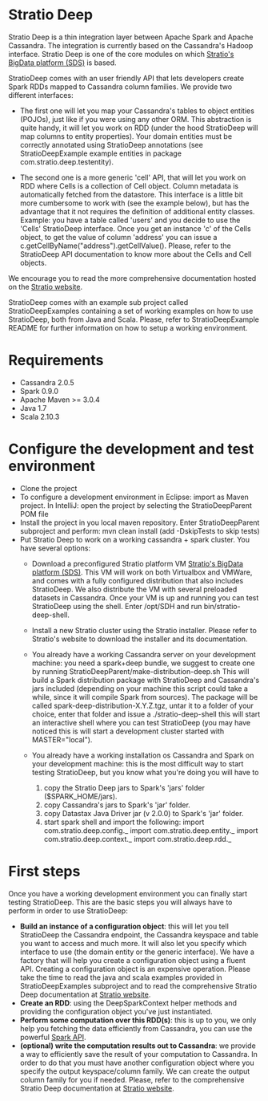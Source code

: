 Stratio Deep
=====================

Stratio Deep is a thin integration layer between Apache Spark and Apache Cassandra. The integration is currently
based on the Cassandra's Hadoop interface.
Stratio Deep is one of the core modules on which [Stratio's BigData platform (SDS)](http://www.stratio.com/) is based.

StratioDeep comes with an user friendly API that lets developers create Spark RDDs mapped to Cassandra column families.
We provide two different interfaces:

  * The first one will let you map your Cassandra's tables to object entities (POJOs), just like if you were using any other ORM.
    This abstraction is quite handy, it will let you work on RDD<YourEntityHere> (under the hood StratioDeep will map columns to entity properties).
    Your domain entities must be correctly annotated using StratioDeep annotations (see StratioDeepExample example entities in package com.stratio.deep.testentity).

  * The second one is a more generic 'cell' API, that will let you work on RDD<Cells> where Cells is a collection of Cell object.
    Column metadata is automatically fetched from the datastore. This interface is a little bit more cumbersome to work with (see the example below),
    but has the advantage that it not requires the definition of additional entity classes.
    Example: you have a table called 'users' and you decide to use the 'Cells' StratioDeep interface. Once you get an instance 'c' of the Cells object,
    to get the value of column 'address' you can issue a c.getCellByName("address").getCellValue().
    Please, refer to the StratioDeep API documentation to know more about the Cells and Cell objects.

We encourage you to read the more comprehensive documentation hosted on the [Stratio website](http://wordpress.dev.strat.io/examples/).

StratioDeep comes with an example sub project called StratioDeepExamples containing a set of working examples on how to use StratioDeep, both from Java and Scala.
Please, refer to StratioDeepExample README for further information on how to setup a working environment.

Requirements
============

  * Cassandra 2.0.5
  * Spark 0.9.0
  * Apache Maven >= 3.0.4
  * Java 1.7
  * Scala 2.10.3

Configure the development and test environment
==============================================
* Clone the project
* To configure a development environment in Eclipse: import as Maven project. In IntelliJ: open the project by selecting the StratioDeepParent POM file
* Install the project in you local maven repository. Enter StratioDeepParent subproject and perform: mvn clean install (add -DskipTests to skip tests)
* Put Stratio Deep to work on a working cassandra + spark cluster. You have several options:
    * Download a preconfigured Stratio platform VM [Stratio's BigData platform (SDS)](http://www.stratio.com/).
      This VM will work on both Virtualbox and VMWare, and comes with a fully configured distribution that also includes StratioDeep. We also distribute the VM with several preloaded datasets in Cassandra.
      Once your VM is up and running you can test StratioDeep using the shell. Enter /opt/SDH and run bin/stratio-deep-shell.
    * Install a new Stratio cluster using the Stratio installer. Please refer to Stratio's website to download the installer and its documentation.
    * You already have a working Cassandra server on your development machine: you need a spark+deep bundle, we suggest to create one by running StratioDeepParent/make-distribution-deep.sh
      This will build a Spark distribution package with StratioDeep and Cassandra's jars included (depending on your machine this script could take a while, since it will compile Spark from sources).
      The package will be called spark-deep-distribution-X.Y.Z.tgz, untar it to a folder of your choice, enter that folder and issue a
    ./stratio-deep-shell
      this will start an interactive shell where you can test StratioDeep (you may have noticed this is will start a development cluster started with MASTER="local").

    * You already have a working installation os Cassandra and Spark on your development machine: this is the most difficult way to start testing StratioDeep, but you know what you're doing  you will have to
        1. copy the Stratio Deep jars to Spark's 'jars' folder ($SPARK_HOME/jars).
        2. copy Cassandra's jars to Spark's 'jar' folder.
        3. copy Datastax Java Driver jar (v 2.0.0) to Spark's 'jar' folder.
        4. start spark shell and import the following:
    import com.stratio.deep.config._
    import com.stratio.deep.entity._
    import com.stratio.deep.context._
    import com.stratio.deep.rdd._

First steps
===========
Once you have a working development environment you can finally start testing StratioDeep. This are the basic steps you will always have to perform in order to use StratioDeep:
* __Build an instance of a configuration object__: this will let you tell StratioDeep the Cassandra endpoint, the Cassandra keyspace and table you want to access and much more.
  It will also let you specify which interface to use (the domain entity or the generic interface).
  We have a factory that will help you create a configuration object using a fluent API. Creating a configuration object is an expensive operation.
  Please take the time to read the java and scala examples provided in StratioDeepExamples subproject and to read the comprehensive Stratio Deep documentation at [Stratio website](http://wordpress.dev.strat.io/examples/).
* __Create an RDD__: using the DeepSparkContext helper methods and providing the configuration object you've just instantiated.
* __Perform some computation over this RDD(s)__: this is up to you, we only help you fetching the data efficiently from Cassandra, you can use the powerful [Spark API](https://spark.apache.org/docs/0.9.0/api/core/index.html#org.apache.spark.package).
* __(optional) write the computation results out to Cassandra__: we provide a way to efficiently save the result of your computation to Cassandra.
  In order to do that you must have another configuration object where you specify the output keyspace/column family. We can create the output column family for you if needed.
  Please, refer to the comprehensive Stratio Deep documentation at [Stratio website](http://wordpress.dev.strat.io/examples/).